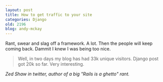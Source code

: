 ```yaml
---
layout: post
title: How to get traffic to your site
categories: Django
old: 2196
blog: andy-mckay
---
```

<p>Rant, swear and slag off a framework. A lot. Then the people will keep coming back. Dammit I knew I was being too nice.</p>
<blockquote>Well, in two days my blog has had 33k unique visitors. Django post got 20k so far. Very interesting.</blockquote>
<cite>Zed Shaw in twitter, author of a big "Rails is a ghetto" rant.</cite>